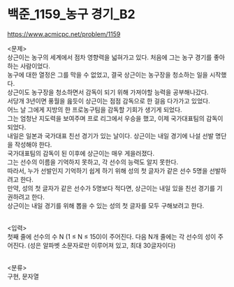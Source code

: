 # 백준_1159_농구 경기_B2

https://www.acmicpc.net/problem/1159

<문제><br/>
상근이는 농구의 세계에서 점차 영향력을 넓혀가고 있다. 처음에 그는 농구 경기를 좋아하는 사람이었다.<br/>
농구에 대한 열정은 그를 막을 수 없었고, 결국 상근이는 농구장을 청소하는 일을 시작했다.<br/>
상근이도 농구장을 청소하면서 감독이 되기 위해 가져야할 능력을 공부해나갔다.<br/>
서당개 3년이면 풍월을 읊듯이 상근이는 점점 감독으로 한 걸음 다가가고 있었다.<br/>
어느 날 그에게 지방의 한 프로농구팀을 감독할 기회가 생기게 되었다.<br/>
그는 엄청난 지도력을 보여주며 프로 리그에서 우승을 했고, 이제 국가대표팀의 감독이 되었다.<br/>
내일은 일본과 국가대표 친선 경기가 있는 날이다. 상근이는 내일 경기에 나설 선발 명단을 작성해야 한다.<br/>
국가대표팀의 감독이 된 이후에 상근이는 매우 게을러졌다.<br/>
그는 선수의 이름을 기억하지 못하고, 각 선수의 능력도 알지 못한다.<br/>
따라서, 누가 선발인지 기억하기 쉽게 하기 위해 성의 첫 글자가 같은 선수 5명을 선발하려고 한다.<br/>
만약, 성의 첫 글자가 같은 선수가 5명보다 적다면, 상근이는 내일 있을 친선 경기를 기권하려고 한다.<br/>
상근이는 내일 경기를 위해 뽑을 수 있는 성의 첫 글자를 모두 구해보려고 한다.<br/><br/>

<입력><br/>
첫째 줄에 선수의 수 N (1 ≤ N ≤ 150)이 주어진다. 다음 N개 줄에는 각 선수의 성이 주어진다. (성은 알파벳 소문자로만 이루어져 있고, 최대 30글자이다)<br/><br/>

<분류><br/>
구현, 문자열